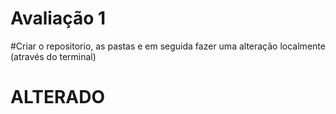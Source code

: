 # Avaliação 1

#Criar o repositorio, as pastas e em seguida fazer uma alteração localmente (através do terminal)

# ALTERADO
